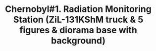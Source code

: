 ---
layout: product
title: "Chernobyl#1. Radiation Monitoring Station (ZiL-131KShM truck & 5 figures & diorama base with background)"
price: "6000" 
desc: "AKCIJA"
img_path: "/assets/img/ICM 35901.webp"
brand: "N/A"
available: true
special_offer: false
new: false
soon: false
cat: "010000"
subcat: "013600"
subsubcat: "0N/A"
sifra: "ICM 35901"
popular: false
spec: true
---